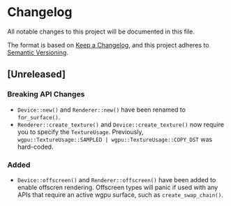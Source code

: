 # Changelog

All notable changes to this project will be documented in this file.

The format is based on [Keep a Changelog](https://keepachangelog.com/en/1.0.0/),
and this project adheres to [Semantic Versioning](https://semver.org/spec/v2.0.0.html).

## [Unreleased]

### Breaking API Changes

- `Device::new()` and `Renderer::new()` have been renamed to `for_surface()`.
- `Renderer::create_texture()` and `Device::create_texture()` now require you to specify the `TextureUsage`. Previously, `wgpu::TextureUsage::SAMPLED | wgpu::TextureUsage::COPY_DST` was hard-coded.

### Added

- `Device::offscreen()` and `Renderer::offscreen()` have been added to enable offscren rendering. Offscreen types will panic if used with any APIs that require an active wgpu surface, such as `create_swap_chain()`.
